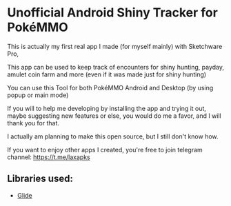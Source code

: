 # Unofficial Android Shiny Tracker for PokéMMO

This is actually my first real app I made (for myself mainly) with Sketchware Pro,

This app can be used to keep track of encounters for shiny hunting, payday, amulet coin farm and more (even if it was made just for shiny hunting)

You can use this Tool for both PokéMMO Android and Desktop (by using popup or main mode)

If you will to help me developing by installing the app and trying it out, maybe suggesting new features or else, you would do me a favor, and I will thank you for that.

I actually am planning to make this open source, but I still don't know how.

If you want to enjoy other apps I created, you're free to join telegram channel: https://t.me/laxapks

## Libraries used:
- <a href="https://github.com/bumptech/glide">Glide</a>
